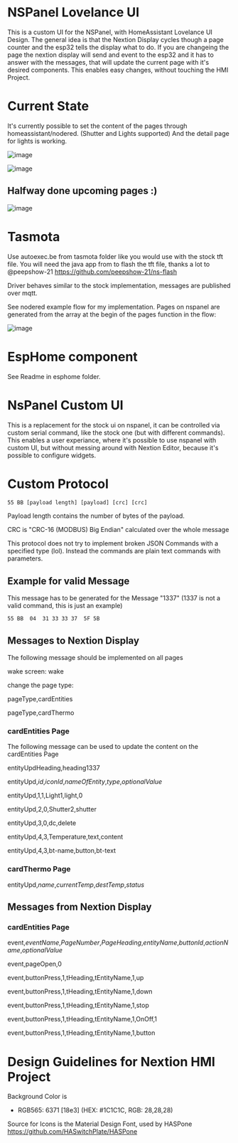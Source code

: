 # NSPanel Lovelance UI
This is a custom UI for the NSPanel, with HomeAssistant Lovelance UI Design.
The general idea is that the Nextion Display cycles though a page counter and the esp32 tells the display what to do.
If you are changeing the page the nextion display will send and event to the esp32 and it has to answer with the messages, that will update the current page with it's desired components. This enables easy changes, without touching the HMI Project.

# Current State
It's currently possible to set the content of the pages through homeassistant/nodered. (Shutter and Lights supported) And the detail page for lights is working.

![image](https://user-images.githubusercontent.com/29555657/151848276-30254f2f-318b-445f-ba94-25ed44541522.png)

![image](https://user-images.githubusercontent.com/29555657/151848537-6da58d5b-20fa-4032-947e-942476cc1b58.png)


## Halfway done upcoming pages :)

![image](https://user-images.githubusercontent.com/29555657/149677888-3840fb50-26e5-43e9-86dc-203df1c65a26.png)


# Tasmota

Use autoexec.be from tasmota folder like you would use with the stock tft file.
You will need the java app from to flash the tft file, thanks a lot to @peepshow-21
 https://github.com/peepshow-21/ns-flash

Driver behaves similar to the stock implementation, messages are published over mqtt.

See nodered example flow for my implementation.
Pages on nspanel are generated from the array at the begin of the pages function in the flow:

![image](https://user-images.githubusercontent.com/29555657/151675593-dadd53cb-a38e-49bd-9f40-832fc8edd017.png)



# EspHome component

See Readme in esphome folder.

# NsPanel Custom UI

This is a replacement for the stock ui on nspanel, it can be controlled via custom serial command, like the stock one (but with different commands). This enables a user experiance, where it's possible to use nspanel with custom UI, but without messing around with Nextion Editor, because it's possible to configure widgets.

# Custom Protocol
```
55 BB [payload length] [payload] [crc] [crc]
```

Payload length contains the number of bytes of the payload.

CRC is "CRC-16 (MODBUS) Big Endian" calculated over the whole message

This protocol does not try to implement broken JSON Commands with a specified type (lol).
Instead the commands are plain text commands with parameters.

## Example for valid Message
This message has to be generated for the Message "1337" (1337 is not a valid command, this is just an example)
```
55 BB  04  31 33 33 37  5F 5B
```
## Messages to Nextion Display

The following message should be implemented on all pages

wake screen:
wake

change the page type:

pageType,cardEntities

pageType,cardThermo

### cardEntities Page

The following message can be used to update the content on the cardEntities Page

entityUpdHeading,heading1337

entityUpd,*id*,*iconId*,*nameOfEntity*,*type*,*optionalValue*

entityUpd,1,1,Light1,light,0

entityUpd,2,0,Shutter2,shutter

entityUpd,3,0,dc,delete

entityUpd,4,3,Temperature,text,content

entityUpd,4,3,bt-name,button,bt-text

### cardThermo Page

entityUpd,*name*,*currentTemp*,*destTemp*,*status*

## Messages from Nextion Display

### cardEntities Page

event,*eventName*,*PageNumber*,*PageHeading*,*entityName*,*buttonId*,*actionName*,*optionalValue*

event,pageOpen,0

event,buttonPress,1,tHeading,tEntityName,1,up

event,buttonPress,1,tHeading,tEntityName,1,down

event,buttonPress,1,tHeading,tEntityName,1,stop

event,buttonPress,1,tHeading,tEntityName,1,OnOff,1

event,buttonPress,1,tHeading,tEntityName,1,button

# Design Guidelines for Nextion HMI Project

Background Color is 
- RGB565: 6371 [18e3] (HEX: #1C1C1C, RGB: 28,28,28)

Source for Icons is the Material Design Font, used by HASPone
https://github.com/HASwitchPlate/HASPone

